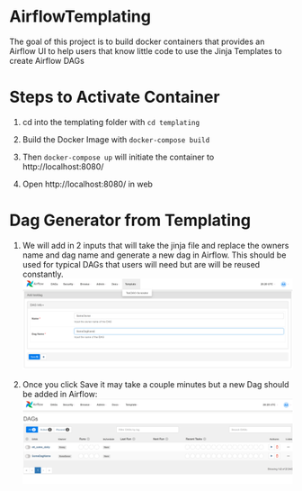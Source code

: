 # AirflowTemplating
The goal of this project is to build docker containers that provides an Airflow UI to help users that know little code to use the Jinja Templates to create Airflow DAGs

# Steps to Activate Container
1. cd into the templating folder with `cd templating`

2. Build the Docker Image with `docker-compose build`

3. Then `docker-compose up` will initiate the container to http://localhost:8080/

4. Open http://localhost:8080/ in web

# Dag Generator from Templating

1. We will add in 2 inputs that will take the jinja file and replace the owners name and dag name and generate a new dag in Airflow.  This should be used for typical DAGs that users will need but are will be reused constantly.  
![image.png](images/template_inputs.PNG)

2. Once you click Save it may take a couple minutes but a new Dag should be added in Airflow:
![image.png](images/template_newdag.PNG)